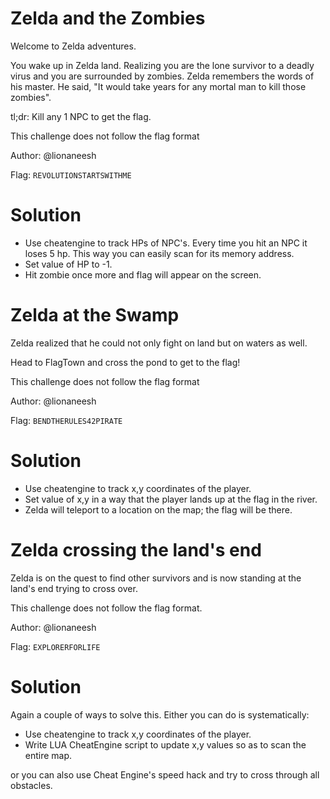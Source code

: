 # Zelda and the Zombies

Welcome to Zelda adventures.

You wake up in Zelda land. Realizing you are the lone survivor to a deadly virus and you are surrounded by zombies. Zelda remembers the words of his master. He said, "It would take years for any mortal man to kill those zombies".

tl;dr: Kill any 1 NPC to get the flag.

This challenge does not follow the flag format

Author: @lionaneesh

Flag: `REVOLUTIONSTARTSWITHME`

Solution
========

- Use cheatengine to track HPs of NPC's. Every time you hit an NPC it loses 5 hp. This way you can easily scan for its memory address.
- Set value of HP to -1. 
- Hit zombie once more and flag will appear on the screen. 

# Zelda at the Swamp

Zelda realized that he could not only fight on land but on waters as well.

Head to FlagTown and cross the pond to get to the flag!

This challenge does not follow the flag format

Author: @lionaneesh

Flag: `BENDTHERULES42PIRATE`

Solution
========

- Use cheatengine to track x,y coordinates of the player.
- Set value of x,y in a way that the player lands up at the flag in the river. 
- Zelda will teleport to a location on the map; the flag will be there.


# Zelda crossing the land's end

Zelda is on the quest to find other survivors and is now standing at the land's end trying to cross over.

This challenge does not follow the flag format.

Author: @lionaneesh

Flag: `EXPLORERFORLIFE`

Solution
========

Again a couple of ways to solve this. Either you can do is systematically: 
- Use cheatengine to track x,y coordinates of the player.
- Write LUA CheatEngine script to update x,y values so as to scan the entire map. 

or you can also use Cheat Engine's speed hack and try to cross through all obstacles. 



